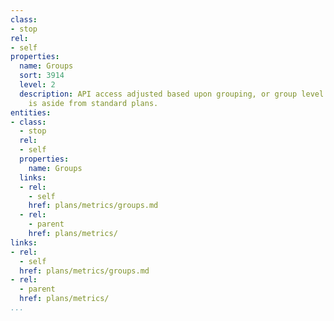 ```yaml
---
class:
- stop
rel:
- self
properties:
  name: Groups
  sort: 3914
  level: 2
  description: API access adjusted based upon grouping, or group level access which
    is aside from standard plans.
entities:
- class:
  - stop
  rel:
  - self
  properties:
    name: Groups
  links:
  - rel:
    - self
    href: plans/metrics/groups.md
  - rel:
    - parent
    href: plans/metrics/
links:
- rel:
  - self
  href: plans/metrics/groups.md
- rel:
  - parent
  href: plans/metrics/
...
```

